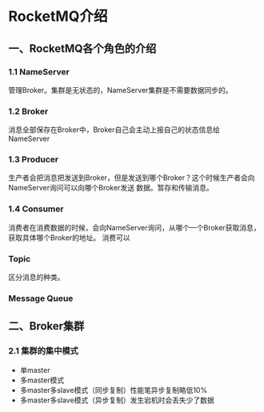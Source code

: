 # RocketMQ介绍
## 一、RocketMQ各个角色的介绍
### 1.1 NameServer
管理Broker。集群是无状态的，NameServer集群是不需要数据同步的。

### 1.2 Broker
消息全部保存在Broker中，Broker自己会主动上报自己的状态信息给NameServer

### 1.3 Producer
生产者会把消息把发送到Broker，但是发送到哪个Broker？这个时候生产者会向NameServer询问可以向哪个Broker发送
数据。暂存和传输消息。

### 1.4 Consumer
消费者在消费数据的时候，会向NameServer询问，从哪个一个Broker获取消息，获取具体哪个Broker的地址。
消费可以

### Topic
区分消息的种类。

### Message Queue

## 二、Broker集群
### 2.1 集群的集中模式
* 单master
* 多master模式
* 多master多slave模式（同步复制）性能笔异步复制略低10%
* 多master多slave模式（异步复制）发生宕机时会丢失少了数据